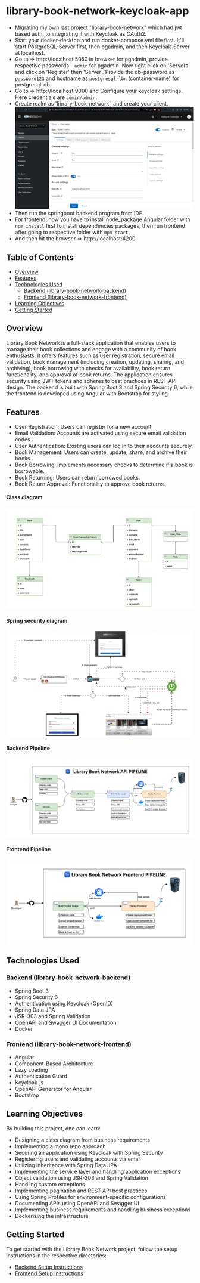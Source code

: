 # library-book-network-keycloak-app

- Migrating my own last project "library-book-network" which had jwt based auth, to integrating it with Keycloak as OAuth2.
- Start your docker-desktop and run docker-compose.yml file first. It'll start PostgreSQL-Server first, then pgadmin, and then Keycloak-Server at localhost.
- Go to => http://localhost:5050 in browser for pgadmin, provide respective passwords - `admin` for pgadmin. Now right click on 'Servers' and click on 'Register' then 'Server'. Provide the db-password as `password123` and hostname as `postgresql-lbn` (container-name) for postgresql-db.
- Go to => http://localhost:9000 and Configure your keycloak settings. Here credentials are `admin/admin`.
- Create realm as 'library-book-network', and create your client.
  ![](https://github.com/AadityaUoHyd/library-book-network-keycloak-app/blob/master/createClient.png)
- Then run the springboot backend program from IDE.
- For frontend, now you have to install node_package Angular folder with `npm install` first to install dependencies packages, then run frontend after going to respective folder with `mpm start`.
- And then hit the browser => http://localhost:4200

## Table of Contents

- [Overview](https://github.com/AadityaUoHyd/library-book-network-keycloak-app/tree/master/library-book-network-keycloack-app#overview)
- [Features](https://github.com/AadityaUoHyd/library-book-network-keycloak-app/tree/master/library-book-network-keycloack-app#features)
- [Technologies Used](https://github.com/AadityaUoHyd/library-book-network-keycloak-app/tree/master/library-book-network-keycloack-app#technologies-used)
    - [Backend (library-book-network-backend)](https://github.com/AadityaUoHyd/library-book-network-keycloak-app/tree/master/library-book-network-keycloack-app#library-book-network-backend)
    - [Frontend (library-book-network-frontend)](https://github.com/AadityaUoHyd/library-book-network-keycloak-app/tree/master/library-book-network-keycloack-app#library-book-network-frontend)
- [Learning Objectives](https://github.com/AadityaUoHyd/library-book-network-keycloak-app/tree/master/library-book-network-keycloack-app#learning-objectives)
- [Getting Started](https://github.com/AadityaUoHyd/library-book-network-keycloak-app/tree/master/library-book-network-keycloack-app#getting-started)

## Overview

Library Book Network is a full-stack application that enables users to manage their book collections and engage with a community of book enthusiasts. It offers features such as user registration, secure email validation, book management (including creation, updating, sharing, and archiving), book borrowing with checks for availability, book return functionality, and approval of book returns. The application ensures security using JWT tokens and adheres to best practices in REST API design. The backend is built with Spring Boot 3 and Spring Security 6, while the frontend is developed using Angular with Bootstrap for styling.

## Features

- User Registration: Users can register for a new account.
- Email Validation: Accounts are activated using secure email validation codes.
- User Authentication: Existing users can log in to their accounts securely.
- Book Management: Users can create, update, share, and archive their books.
- Book Borrowing: Implements necessary checks to determine if a book is borrowable.
- Book Returning: Users can return borrowed books.
- Book Return Approval: Functionality to approve book returns.

#### Class diagram
![Class diagram](screenshots/class-diagram.png)

#### Spring security diagram
![Security diagram](screenshots/security.png)

#### Backend Pipeline
![Security diagram](screenshots/be-pipeline.png)

#### Frontend Pipeline
![Security diagram](screenshots/fe-pipeline.png)

## Technologies Used

### Backend (library-book-network-backend)

- Spring Boot 3
- Spring Security 6
- Authentication using Keycloak (OpenID)
- Spring Data JPA
- JSR-303 and Spring Validation
- OpenAPI and Swagger UI Documentation
- Docker

### Frontend (library-book-network-frontend)

- Angular
- Component-Based Architecture
- Lazy Loading
- Authentication Guard
- Keycloak-js
- OpenAPI Generator for Angular
- Bootstrap

## Learning Objectives

By building this project, one can learn:

- Designing a class diagram from business requirements
- Implementing a mono repo approach
- Securing an application using Keycloak with Spring Security
- Registering users and validating accounts via email
- Utilizing inheritance with Spring Data JPA
- Implementing the service layer and handling application exceptions
- Object validation using JSR-303 and Spring Validation
- Handling custom exceptions
- Implementing pagination and REST API best practices
- Using Spring Profiles for environment-specific configurations
- Documenting APIs using OpenAPI and Swagger UI
- Implementing business requirements and handling business exceptions
- Dockerizing the infrastructure

## Getting Started

To get started with the Library Book Network project, follow the setup instructions in the respective directories:

- [Backend Setup Instructions](https://github.com/AadityaUoHyd/library-book-network-keycloak-app/tree/master/library-book-network-keycloack-app/library-book-network-backend#readme)
- [Frontend Setup Instructions](https://github.com/AadityaUoHyd/library-book-network-keycloak-app/tree/master/library-book-network-keycloack-app/library-book-network-frontend#readme)
